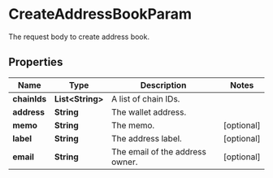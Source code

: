 

# CreateAddressBookParam

The request body to create address book.

## Properties

| Name | Type | Description | Notes |
|------------ | ------------- | ------------- | -------------|
|**chainIds** | **List&lt;String&gt;** | A list of chain IDs. |  |
|**address** | **String** | The wallet address. |  |
|**memo** | **String** | The memo. |  [optional] |
|**label** | **String** | The address label. |  [optional] |
|**email** | **String** | The email of the address owner. |  [optional] |



